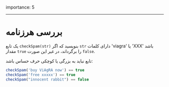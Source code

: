 importance: 5

---

# بررسی هرزنامه

یک تابع `checkSpam(str)` بنویسید که اگر `str` دارای کلمات 'viagra' یا 'XXX' باشد مقدار `true` را برگرداند، در غیر این صورت `false`.

تابع نباید به بزرگی یا کوچکی حرف حساس باشد:

```js
checkSpam('buy ViAgRA now') == true
checkSpam('free xxxxx') == true
checkSpam("innocent rabbit") == false
```

